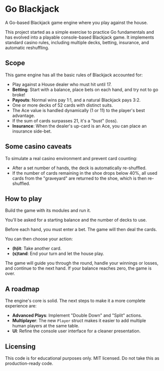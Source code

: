 # Go Blackjack

A Go-based Blackjack game engine where you play against the house.

This project started as a simple exercise to practice Go fundamentals and has evolved into a playable console-based Blackjack game. It implements standard casino rules, including multiple decks, betting, insurance, and automatic reshuffling.

## Scope

This game engine has all the basic rules of Blackjack accounted for:

-   Play against a House dealer who must hit until 17.
-   **Betting**: Start with a balance, place bets on each hand, and try not to go broke!
-   **Payouts**: Normal wins pay 1:1, and a natural Blackjack pays 3:2.
-   One or more decks of 52 cards with distinct suits.
-   The Ace value is handled dynamically (1 or 11) to the player's best advantage.
-   If the sum of cards surpasses 21, it's a "bust" (loss).
-   **Insurance**: When the dealer's up-card is an Ace, you can place an insurance side-bet.

## Some casino caveats

To simulate a real casino environment and prevent card counting:

-   After a set number of hands, the deck is automatically re-shuffled.
-   If the number of cards remaining in the shoe drops below 40%, all used cards from the "graveyard" are returned to the shoe, which is then re-shuffled.

## How to play

Build the game with its modules and run it.

You'll be asked for a starting balance and the number of decks to use.

Before each hand, you must enter a bet. The game will then deal the cards.

You can then choose your action:

-   **(h)it**: Take another card.
-   **(s)tand**: End your turn and let the house play.

The game will guide you through the round, handle your winnings or losses, and continue to the next hand. If your balance reaches zero, the game is over.

## A roadmap

The engine's core is solid. The next steps to make it a more complete experience are:

-   **Advanced Plays**: Implement "Double Down" and "Split" actions.
-   **Multiplayer**: The new `Player` struct makes it easier to add multiple human players at the same table.
-   **UI**: Refine the console user interface for a cleaner presentation.

## Licensing

This code is for educational purposes only. MIT licensed. Do not take this as production-ready code.